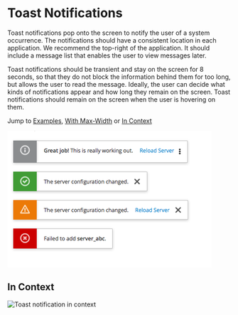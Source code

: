 # Toast Notifications

Toast notifications pop onto the screen to notify the user of a system occurrence. The notifications should have a consistent location in each application. We recommend the top-right of the application. It should include a message list that enables the user to view messages later.

Toast notifications should be transient and stay on the screen for 8 seconds, so that they do not block the information behind them for too long, but allows the user to read the message. Ideally, the user can decide what kinds of notifications appear and how long they remain on the screen. Toast notifications should remain on the screen when the user is hovering on them.

Jump to [Examples](https://www.patternfly.org/pattern-library/communication/toast-notifications/#/example-overview-1), [With Max-Width](https://www.patternfly.org/pattern-library/communication/toast-notifications/#/example-overview-2) or [In Context](https://www.patternfly.org/pattern-library/communication/toast-notifications/#/example-overview-3)

![Toast notification](img/toast-notification.png)


## In Context

![Toast notification in context](img/example-toast.png)
